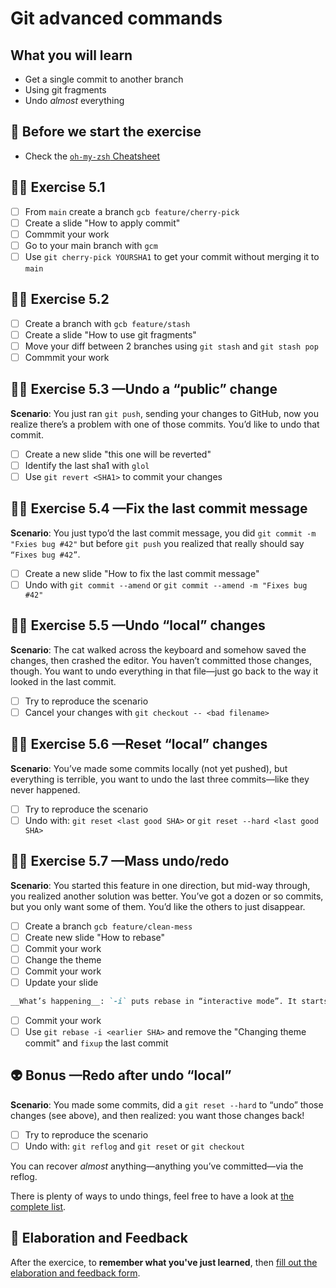 # Git advanced commands

## What you will learn

- Get a single commit to another branch
- Using git fragments
- Undo _almost_ everything

## 👾 Before we start the exercise

- Check the [`oh-my-zsh` Cheatsheet](https://github.com/ohmyzsh/ohmyzsh/wiki/Cheatsheet)

## 👨‍🚀 Exercise 5.1

- [ ] From `main` create a branch `gcb feature/cherry-pick`
- [ ] Create a slide "How to apply commit"
- [ ] Commmit your work
- [ ] Go to your main branch with `gcm`
- [ ] Use `git cherry-pick YOURSHA1` to get your commit without merging it to `main`

## 👨‍🚀 Exercise 5.2

- [ ] Create a branch with `gcb feature/stash`
- [ ] Create a slide "How to use git fragments"
- [ ] Move your diff between 2 branches using `git stash` and `git stash pop`
- [ ] Commmit your work

## 👨‍🚀 Exercise 5.3 —Undo a “public” change

__Scenario__: You just ran `git push`, sending your changes to GitHub, now you realize there’s a problem with one of those commits. You’d like to undo that commit.

- [ ] Create a new slide "this one will be reverted"
- [ ] Identify the last sha1 with `glol`
- [ ] Use `git revert <SHA1>` to commit your changes

## 👨‍🚀 Exercise 5.4 —Fix the last commit message

__Scenario__: You just typo’d the last commit message, you did `git commit -m "Fxies bug #42"` but before `git push` you realized that really should say `“Fixes bug #42”`.

- [ ] Create a new slide "How to fix the last commit message"
- [ ] Undo with `git commit --amend` or `git commit --amend -m "Fixes bug #42"`

## 👨‍🚀 Exercise 5.5 —Undo “local” changes

__Scenario__: The cat walked across the keyboard and somehow saved the changes, then crashed the editor. You haven’t committed those changes, though. You want to undo everything in that file—just go back to the way it looked in the last commit.

- [ ] Try to reproduce the scenario
- [ ] Cancel your changes with `git checkout -- <bad filename>`

## 👨‍🚀 Exercise 5.6 —Reset “local” changes

__Scenario__: You’ve made some commits locally (not yet pushed), but everything is terrible, you want to undo the last three commits—like they never happened.

- [ ] Try to reproduce the scenario
- [ ] Undo with: `git reset <last good SHA>` or `git reset --hard <last good SHA>`

## 👨‍🚀 Exercise 5.7 —Mass undo/redo

__Scenario__: You started this feature in one direction, but mid-way through, you realized another solution was better. You’ve got a dozen or so commits, but you only want some of them. You’d like the others to just disappear.

- [ ] Create a branch `gcb feature/clean-mess`
- [ ] Create new slide "How to rebase"
- [ ] Commit your work
- [ ] Change the theme
- [ ] Commit your work
- [ ] Update your slide

```markdown
__What’s happening__: `-i` puts rebase in “interactive mode”. It starts off like the rebase discussed above, but before replaying any commits, it pauses and allows you to gently modify each commit as it’s replayed.
```
- [ ] Commit your work
- [ ] Use `git rebase -i <earlier SHA>` and remove the "Changing theme commit" and `fixup` the last commit

## 👽 Bonus —Redo after undo “local”

__Scenario__: You made some commits, did a `git reset --hard` to “undo” those changes (see above), and then realized: you want those changes back!

- [ ] Try to reproduce the scenario
- [ ] Undo with: `git reflog` and `git reset` or `git checkout`

You can recover _almost_ anything—anything you’ve committed—via the reflog.

There is plenty of ways to undo things, feel free to have a look at [the complete list](https://github.com/blog/2019-how-to-undo-almost-anything-with-git).

## 🏅 Elaboration and Feedback

After the exercice, to **remember what you've just learned**, then [fill out the elaboration and feedback form](https://airtable.com/shrBuZqOJL5UeLLF1?prefill_Name=GitHub%20102&prefill_Exercice=05).
